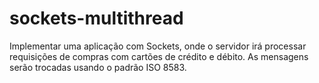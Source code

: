 # sockets-multithread
Implementar uma aplicação com Sockets, onde o servidor irá processar requisições de compras com cartões de crédito e débito. As mensagens serão trocadas usando o padrão ISO 8583.
